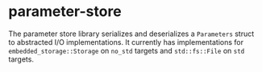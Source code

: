 # parameter-store

The parameter store library serializes and deserializes a `Parameters` struct to
abstracted I/O implementations. It currently has implementations for
`embedded_storage::Storage` on `no_std` targets and `std::fs::File` on `std`
targets.
